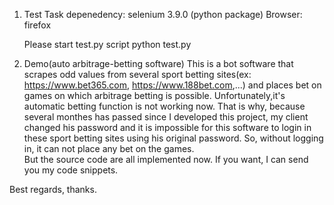 
1. Test Task
	depenedency:
		selenium 3.9.0 (python package)
	Browser: firefox

	Please start test.py script
		python test.py

2. Demo(auto arbitrage-betting software) 
	This is a bot software that scrapes odd values from several sport betting sites(ex: https://www.bet365.com, https://www.188bet.com,...) 
	and places bet on games on which arbitrage betting is possible.
	Unfortunately,it's automatic betting function is not working now.
	That is why, because several monthes has passed since I developed this project, my client changed his password and it is impossible 
	for this software to login in these sport betting sites using his original password.
	So, without logging in, it can not place any bet on the games.  
	But the source code are all implemented now.
	If you want, I can send you my code snippets.


Best regards, thanks.

	
